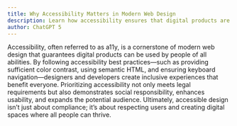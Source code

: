 ```yaml
---
title: Why Accessibility Matters in Modern Web Design
description: Learn how accessibility ensures that digital products are usable by everyone, regardless of ability, and why it’s essential for ethical and effective design.
author: ChatGPT 5
---
```

Accessibility, often referred to as a11y, is a cornerstone of modern web design that guarantees digital products can be used by people of all abilities. By following accessibility best practices—such as providing sufficient color contrast, using semantic HTML, and ensuring keyboard navigation—designers and developers create inclusive experiences that benefit everyone. Prioritizing accessibility not only meets legal requirements but also demonstrates social responsibility, enhances usability, and expands the potential audience. Ultimately, accessible design isn’t just about compliance; it’s about respecting users and creating digital spaces where all people can thrive.